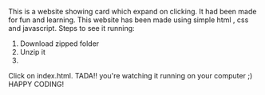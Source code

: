 This is a website showing card which expand on clicking.
It had been made for fun and learning.
This website has been made using simple html , css and javascript.
Steps to see it running:
1. Download zipped folder
2. Unzip it
3.
Click on index.html.
TADA!! you're watching it running on your computer
;)
HAPPY CODING!
